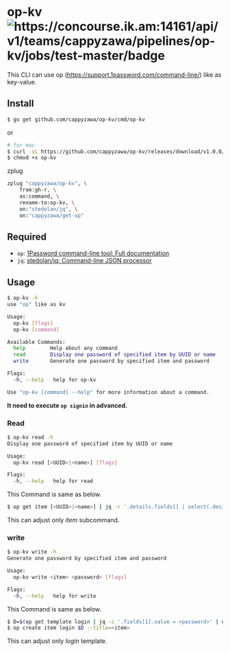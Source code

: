 # op-kv ![https://concourse\.ik\.am:14161/api/v1/teams/cappyzawa/pipelines/op\-kv/jobs/test\-master/badge](https://concourse.ik.am:14161/api/v1/teams/cappyzawa/pipelines/op-kv/jobs/test-master/badge)
This CLI can use op (https://support.1password.com/command-line/) like as key-value.

## Install
```bash
$ go get github.com/cappyzawa/op-kv/cmd/op-kv
```
or
```bash
# for mac
$ curl -sL https://github.com/cappyzawa/op-kv/releases/download/v1.0.0/op-kv-darwin-amd64 > op-kv
$ chmod +x op-kv
```

zplug
```zsh
zplug "cappyzawa/op-kv", \
    from:gh-r, \
    as:command, \
    rename-to:op-kv, \
    on:"stedolan/jq", \
    on:"cappyzawa/get-op"
```

## Required
* `op`: [1Password command\-line tool: Full documentation](https://support.1password.com/command-line/)
* `jq`: [stedolan/jq: Command\-line JSON processor](https://github.com/stedolan/jq)

## Usage

```bash
$ op-kv -h
use "op" like as kv

Usage:
  op-kv [flags]
  op-kv [command]

Available Commands:
  help        Help about any command
  read        Display one password of specified item by UUID or name
  write       Generate one password by specified item and password

Flags:
  -h, --help   help for op-kv

Use "op-kv [command] --help" for more information about a command.
```

**It need to execute `op signin` in advanced.**
### Read
```bash
$ op-kv read -h
Display one password of specified item by UUID or name

Usage:
  op-kv read [<UUID>|<name>] [flags]

Flags:
  -h, --help   help for read
```
This Command is same as below.
```bash
$ op get item [<UUID>|<name>] | jq -r '.details.fields[] | select(.designation=="password").value'
```
This can adjust only _item_ subcommand.

### write
```bash
$ op-kv write -h 
Generate one password by specified item and password

Usage:
  op-kv write <item> <password> [flags]

Flags:
  -h, --help   help for write
```
This Command is same as below.
```bash
$ D=$(op get template login | jq -c '.fields[1].value = <password>' | op encode)
$ op create item login $D --title=<item>
```
This can adjust only _login_ template.
